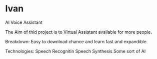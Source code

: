 # Ivan

AI Voice Assistant

The Aim of thid project is to Virtual Assistant available for more people.

Breakdown:
Easy to download chance and learn
fast and expandible.

Technologies:
Speech Recognitin
Speech Synthesis
Some sort of AI
